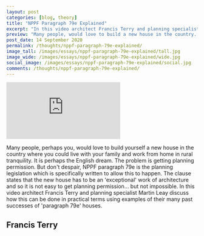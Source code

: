 ```yaml
---
layout: post
categories: [blog, theory]
title: "NPPF Paragraph 79e Explained"
excerpt: "In this video architect Francis Terry and planning specialist Martin Leay discuss how this can be done in practical terms using examples of their many past successes of 'paragraph 79e' houses."
preview: "Many people, would love to build a new house in the country. The problem is getting planning permission. But don't despair, NPPF paragraph 79e is the planning legislation which is specifically written to allow this to happen. In this video architect Francis Terry and planning specialist Martin Leay discuss how this can be done in practical terms using examples of their many past successes of 'paragraph 79e' houses."
post_date: 14 September 2020
permalink: /thoughts/nppf-paragraph-79e-explained/
image_tall: /images/essays/nppf-paragraph-79e-explained/tall.jpg
image_wide: /images/essays/nppf-paragraph-79e-explained/wide.jpg
social_image: /images/essays/nppf-paragraph-79e-explained/social.jpg
comments: /thoughts/nppf-paragraph-79e-explained/
---
```


<!--<ul class="list">

	<li class="full">
		<a class="fancybox" rel="group" href="/images/essays/nppf-paragraph-79e-explained/01.jpg">
			<img class="lazy" src="/images/essays/nppf-paragraph-79e-explained/thumbs/01.jpg" alt="{{ page.title }}" />
		</a>
	</li>

</ul>-->

<div class="videoWrapper">
	<iframe src="https://www.youtube.com/embed/QIxlxSUJ8F8" frameborder="0" allow="autoplay; encrypted-media" allowfullscreen></iframe>
</div> 

Many people, perhaps you, would love to build yourself a new house in the country where you could live with your family and work from home in rural tranquility. It is perhaps the English dream. The problem is getting planning permission. But don't despair, NPPF paragraph 79e is the planning legislation which is specifically written to allow this to happen. The clause states that the new house has to be an 'exceptional' work of architecture and so it is not easy to get planning permission... but not impossible. In this video architect Francis Terry and planning specialist Martin Leay discuss how this can be done in practical terms using examples of their many past successes of 'paragraph 79e' houses.

## Francis Terry<br/><br/>
